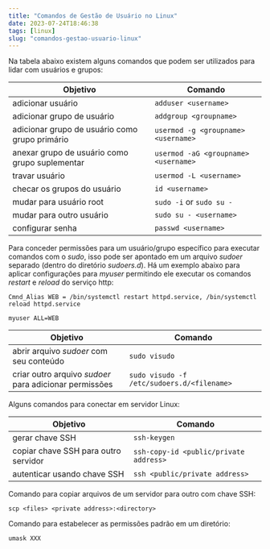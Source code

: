 ```yaml
---
title: "Comandos de Gestão de Usuário no Linux"
date: 2023-07-24T18:46:38
tags: [linux]
slug: "comandos-gestao-usuario-linux"
---
```


Na tabela abaixo existem alguns comandos que podem ser utilizados para lidar com usuários e grupos:

| Objetivo                                          | Comando                                   |
| --------                                          | -------                                   |
| adicionar usuário                                 | `adduser <username>`                      |
| adicionar grupo de usuário                        | `addgroup <groupname>`                    |
| adicionar grupo de usuário como grupo primário    | `usermod -g <groupname> <username>`       |
| anexar grupo de usuário como grupo suplementar    | `usermod -aG <groupname> <username>`      |
| travar usuário                                    | `usermod -L <username>`                   |
| checar os grupos do usuário                       | `id <username>`                           |
| mudar para usuário root                           | `sudo -i` or `sudo su -`                  |
| mudar para outro usuário                          | `sudo su - <username>`                    |
| configurar senha                                  | `passwd <username>`                       |

Para conceder permissões para um usuário/grupo específico para executar comandos com o _sudo_, isso pode ser apontado em um arquivo _sudoer_ separado (dentro do diretório _sudoers.d_). Há um exemplo abaixo para aplicar configurações para _myuser_ permitindo ele executar os comandos _restart_ e _reload_ do serviço http:

```shell
Cmnd_Alias WEB = /bin/systemctl restart httpd.service, /bin/systemctl reload httpd.service

myuser ALL=WEB
```

| Objetivo                                                  | Comando                                       |
| --------                                                  | -------                                       |
| abrir arquivo _sudoer_ com seu conteúdo                   | `sudo visudo`                                 |
| criar outro arquivo _sudoer_ para adicionar permissões    | `sudo visudo -f /etc/sudoers.d/<filename>`    |

Alguns comandos para conectar em servidor Linux:

| Objetivo                                  | Comando                                   |
| ----                                      | -------                                   |
| gerar chave SSH                           | `ssh-keygen`                              |
| copiar chave SSH para outro servidor      | `ssh-copy-id <public/private address>`    |
| autenticar usando chave SSH               | `ssh <public/private address>`            |

Comando para copiar arquivos de um servidor para outro com chave SSH:

`scp <files> <private address>:<directory>`

Comando para estabelecer as permissões padrão em um diretório:

```shell
umask XXX
```